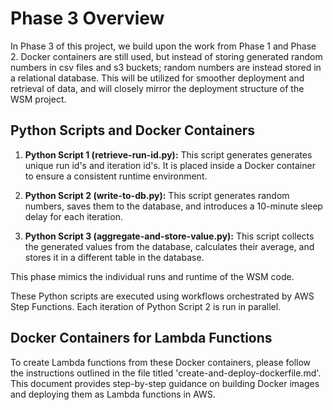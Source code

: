 # Phase 3 Overview

In Phase 3 of this project, we build upon the work from Phase 1 and Phase 2. Docker containers are still used, but instead of storing generated random numbers in csv files and s3 buckets; random numbers are instead stored in a relational database. This will be utilized for smoother deployment and retrieval of data, and will closely mirror the deployment structure of the WSM project.

## Python Scripts and Docker Containers

1. **Python Script 1 (retrieve-run-id.py):** This script generates generates unique run id's and iteration id's. It is placed inside a Docker container to ensure a consistent runtime environment.

2. **Python Script 2 (write-to-db.py):** This script generates random numbers, saves them to the database, and introduces a 10-minute sleep delay for each iteration.

3. **Python Script 3 (aggregate-and-store-value.py):** This script collects the generated values from the database, calculates their average, and stores it in a different table in the database.

This phase mimics the individual runs and runtime of the WSM code.

These Python scripts are executed using workflows orchestrated by AWS Step Functions. Each iteration of Python Script 2 is run in parallel.

## Docker Containers for Lambda Functions

To create Lambda functions from these Docker containers, please follow the instructions outlined in the file titled 'create-and-deploy-dockerfile.md'. This document provides step-by-step guidance on building Docker images and deploying them as Lambda functions in AWS.
